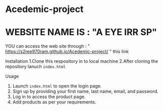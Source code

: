 # Acedemic-project 
# WEBSITE NAME IS  : "A EYE IRR SP" 
YOU can access the web site through : " https://s2ree970ram.github.io/Acedemic-project/ " this link

Installation
  1.Clone this respository in to local machine 
  2.After cloning the repository lanuch `index.html`
  
Usage
 1. Launch `index.html` to open the login page.
 2. Sign up by providing your first name, last name, email, and password.
 3. Log in to access the product page.
 4. Add products as per your requirements.






 
